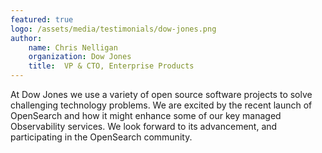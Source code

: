 ```yaml
---
featured: true
logo: /assets/media/testimonials/dow-jones.png
author: 
    name: Chris Nelligan
    organization: Dow Jones
    title:  VP & CTO, Enterprise Products
---
```


At Dow Jones we use a variety of open source software projects to solve challenging technology problems. We are excited by the recent launch of OpenSearch and how it might enhance some of our key managed Observability services.  We look forward to its advancement, and participating in the OpenSearch community.